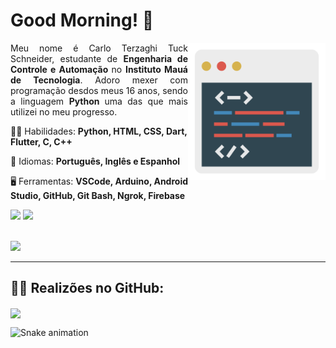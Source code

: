 <h1> Good Morning! 👋 </h1>

<img src="https://raw.githubusercontent.com/carloterzaghi/carloterzaghi/main/aba.png" min-width="360px" max-width="360px" width="220px"           align="right" alt="Tela">

<p align="justify"> 
  Meu nome é Carlo Terzaghi Tuck Schneider, estudante de <strong> Engenharia de Controle e Automação </strong> no <strong> Instituto Mauá de Tecnologia</strong>. Adoro mexer com programação desdos meus 16 anos, sendo a linguagem <strong> Python </strong> uma das que mais utilizei no meu progresso.
</p>

<p align="left">
 👨‍💻 Habilidades: <strong> Python, HTML, CSS, Dart, Flutter, C, C++ </strong>
</p>

<p align="left">
 💬 Idiomas: <strong> Português, Inglês e Espanhol </strong>
</p>

<p align="left">
 🖥️ Ferramentas: <strong>VSCode, Arduino, Android Studio, GitHub, Git Bash, Ngrok, Firebase</strong>
</p>

<p align="left">
  <a href="mailto:carlotts16@gmail.com" alt="Gmail">
  <img src="https://img.shields.io/badge/Gmail-D14836?style=for-the-badge&logo=gmail&logoColor=white"/></a>
  
  <a href="https://www.linkedin.com/in/carlotts/" alt="Linkedin">
  <img src="https://img.shields.io/badge/-Linkedin-0e76a8?style=for-the-badge&logo=Linkedin&logoColor=white&link=https://www.linkedin.com/in/carlotts" /></a>
</p> 
</br>
<a href="https://www.codewars.com/users/Mr.%20Mystery">
  <img src="https://www.codewars.com/users/Mr.%20Mystery/badges/large">
</a>

<hr>
<h2> 🐱‍💻 Realizões no GitHub: <br> </h2>
  <a href="https://github.com/anuraghazra/github-readme-stats"><img align="center" src="https://github-readme-stats.vercel.app/api?username=carloterzaghi&show_icons=true&include_all_commits=true&theme=tokyonight&hide_border=true"/></a>

         
  ![Snake animation](https://github.com/carloterzaghi/carloterzaghi/blob/output/github-contribution-grid-snake.svg)
